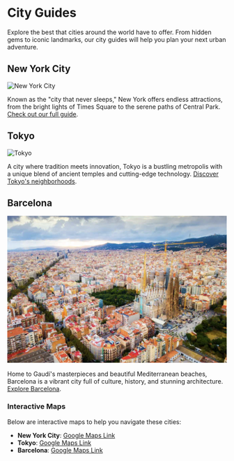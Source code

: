# City Guides

Explore the best that cities around the world have to offer. From hidden gems to iconic landmarks, our city guides will help you plan your next urban adventure.

## New York City

![New York City](docs/assets/img/images/nyc.png)

Known as the "city that never sleeps," New York offers endless attractions, from the bright lights of Times Square to the serene paths of Central Park. [Check out our full guide](https://www.nycgo.com/).

## Tokyo

![Tokyo](docs/assets/img/images/tokyo.png)

A city where tradition meets innovation, Tokyo is a bustling metropolis with a unique blend of ancient temples and cutting-edge technology. [Discover Tokyo's neighborhoods](https://www.gotokyo.org/en/).

## Barcelona

![Barcelona](docs/assets/img/barcelona.png)

Home to Gaudí's masterpieces and beautiful Mediterranean beaches, Barcelona is a vibrant city full of culture, history, and stunning architecture. [Explore Barcelona](https://www.barcelonaturisme.com/wv3/en/).

### Interactive Maps

Below are interactive maps to help you navigate these cities:

- **New York City**: [Google Maps Link](https://www.google.com/maps/place/New+York,+NY,+USA/)
- **Tokyo**: [Google Maps Link](https://www.google.com/maps/place/Tokyo,+Japan/)
- **Barcelona**: [Google Maps Link](https://www.google.com/maps/place/Barcelona,+Spain/)
